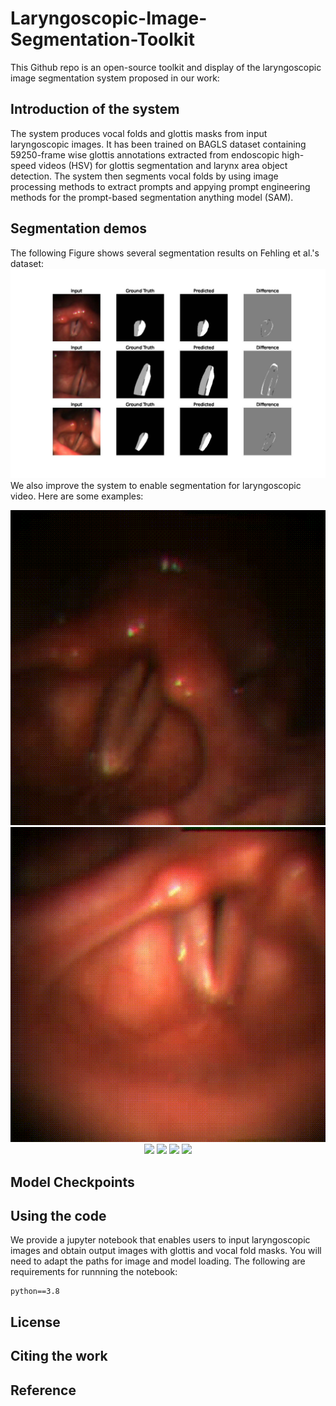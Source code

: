 # Laryngoscopic-Image-Segmentation-Toolkit
This Github repo is an open-source toolkit and display of the laryngoscopic image segmentation system proposed in our work: 

## Introduction of the system
The system produces vocal folds and glottis masks from input laryngoscopic images. It has been trained on BAGLS dataset containing 59250-frame wise glottis annotations extracted from endoscopic high-speed videos (HSV) for glottis segmentation and larynx area object detection. The system then segments vocal folds by using image processing methods to extract prompts and appying prompt engineering methods for the prompt-based segmentation anything model (SAM).
## Segmentation demos
The following Figure shows several segmentation results on Fehling et al.'s dataset:
![Page 1](https://github.com/EEugeneS/Laryngoscopic-Image-Segmentation-Toolkit/blob/main/Demos/results.jpg)
We also improve the system to enable segmentation for laryngoscopic video. Here are some examples: 

<div align=center>
  <img src="https://github.com/EEugeneS/Laryngoscopic-Image-Segmentation-Toolkit/blob/main/Demos/gif/video_1_tmp.gif">
  <img src="https://github.com/EEugeneS/Laryngoscopic-Image-Segmentation-Toolkit/blob/main/Demos/gif/video_2_tmp.gif">
  <img src="https://github.com/EEugeneS/Laryngoscopic-Image-Segmentation-Toolkit/blob/main/Demos/gif/video_3_tmp.gif">

  <img src="https://github.com/EEugeneS/Laryngoscopic-Image-Segmentation-Toolkit/blob/main/Demos/gif/video_1.gif">
  <img src="https://github.com/EEugeneS/Laryngoscopic-Image-Segmentation-Toolkit/blob/main/Demos/gif/video_2.gif">
  <img src="https://github.com/EEugeneS/Laryngoscopic-Image-Segmentation-Toolkit/blob/main/Demos/gif/video_3.gif">
</div>

## Model Checkpoints

## Using the code
We provide a jupyter notebook that enables users to input laryngoscopic images and obtain output images with glottis and vocal fold masks. You will need to adapt the paths for image and model loading. 
The following are requirements for runnning the notebook:
```
python==3.8
```
## License

## Citing the work

## Reference
